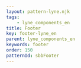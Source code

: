 ```yaml
---
layout: pattern-lyne.njk
tags: 
    - lyne_components_en
title: Footer
key: footer-lyne_en
parent: lyne_components_en
keywords: footer
order: 150
patternId: sbbFooter
---
```

